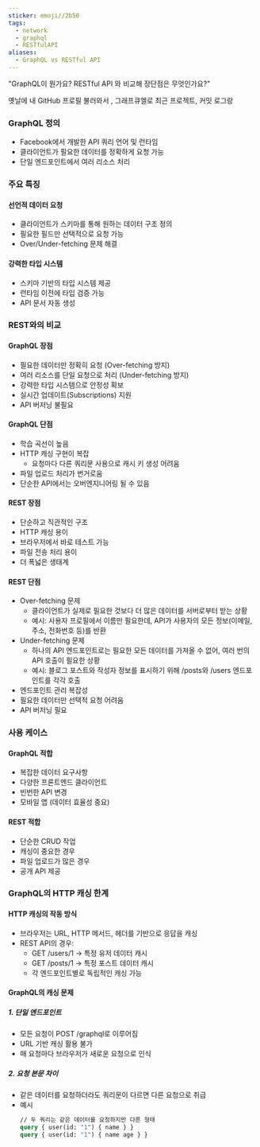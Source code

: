 ```yaml
---
sticker: emoji//2b50
tags:
  - network
  - graphql
  - RESTfulAPI
aliases:
  - GraphQL vs RESTful API
---
```

"GraphQL이 뭔가요? RESTful API 와 비교해 장단점은 무엇인가요?"

옛날에 내 GitHub 프로필 불러와서 , 그래프큐엘로 최근 프로젝트, 커밋 로그랑 

### GraphQL 정의
- Facebook에서 개발한 API 쿼리 언어 및 런타임
- 클라이언트가 필요한 데이터를 정확하게 요청 가능
- 단일 엔드포인트에서 여러 리소스 처리

### 주요 특징 
#### 선언적 데이터 요청
- 클라이언트가 스키마를 통해 원하는 데이터 구조 정의
- 필요한 필드만 선택적으로 요청 가능
- Over/Under-fetching 문제 해결

#### 강력한 타입 시스템
- 스키마 기반의 타입 시스템 제공
- 런타임 이전에 타입 검증 가능
- API 문서 자동 생성

### REST와의 비교

#### GraphQL 장점
- 필요한 데이터만 정확히 요청 (Over-fetching 방지)
- 여러 리소스를 단일 요청으로 처리 (Under-fetching 방지)
- 강력한 타입 시스템으로 안정성 확보
- 실시간 업데이트(Subscriptions) 지원
- API 버저닝 불필요

#### GraphQL 단점
- 학습 곡선이 높음
- HTTP 캐싱 구현이 복잡
	- 요청마다 다른 쿼리문 사용으로 캐시 키 생성 어려움
- 파일 업로드 처리가 번거로움
- 단순한 API에서는 오버엔지니어링 될 수 있음

#### REST 장점
- 단순하고 직관적인 구조
- HTTP 캐싱 용이
- 브라우저에서 바로 테스트 가능
- 파일 전송 처리 용이
- 더 폭넓은 생태계

#### REST 단점
- Over-fetching 문제
	- 클라이언트가 실제로 필요한 것보다 더 많은 데이터를 서버로부터 받는 상황
	- 예시: 사용자 프로필에서 이름만 필요한데, API가 사용자의 모든 정보(이메일, 주소, 전화번호 등)를 반환
- Under-fetching 문제
	- 하나의 API 엔드포인트로는 필요한 모든 데이터를 가져올 수 없어, 여러 번의 API 호출이 필요한 상황
	- 예시: 블로그 포스트와 작성자 정보를 표시하기 위해 /posts와 /users 엔드포인트를 각각 호출
- 엔드포인트 관리 복잡성
- 필요한 데이터만 선택적 요청 어려움
- API 버저닝 필요

### 사용 케이스
#### GraphQL 적합
- 복잡한 데이터 요구사항
- 다양한 프론트엔드 클라이언트
- 빈번한 API 변경
- 모바일 앱 (데이터 효율성 중요)

#### REST 적합
- 단순한 CRUD 작업
- 캐싱이 중요한 경우
- 파일 업로드가 많은 경우
- 공개 API 제공


### GraphQL의 HTTP 캐싱 한계

#### HTTP 캐싱의 작동 방식
- 브라우저는 URL, HTTP 메서드, 헤더를 기반으로 응답을 캐싱
- REST API의 경우:
  - GET /users/1 -> 특정 유저 데이터 캐시
  - GET /posts/1 -> 특정 포스트 데이터 캐시
  - 각 엔드포인트별로 독립적인 캐싱 가능

#### GraphQL의 캐싱 문제
##### 1. 단일 엔드포인트
- 모든 요청이 POST /graphql로 이루어짐
- URL 기반 캐싱 활용 불가
- 매 요청마다 브라우저가 새로운 요청으로 인식

##### 2. 요청 본문 차이
- 같은 데이터를 요청하더라도 쿼리문이 다르면 다른 요청으로 취급
- 예시
  ```graphql
  // 두 쿼리는 같은 데이터를 요청하지만 다른 형태
  query { user(id: "1") { name } }
  query { user(id: "1") { name age } }